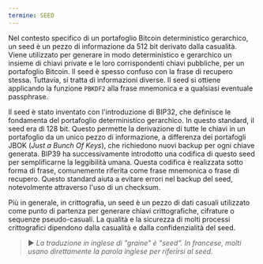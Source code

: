 ```yaml
---
termine: SEED
---
```


Nel contesto specifico di un portafoglio Bitcoin deterministico gerarchico, un seed è un pezzo di informazione da 512 bit derivato dalla casualità. Viene utilizzato per generare in modo deterministico e gerarchico un insieme di chiavi private e le loro corrispondenti chiavi pubbliche, per un portafoglio Bitcoin. Il seed è spesso confuso con la frase di recupero stessa. Tuttavia, si tratta di informazioni diverse. Il seed si ottiene applicando la funzione `PBKDF2` alla frase mnemonica e a qualsiasi eventuale passphrase.

Il seed è stato inventato con l'introduzione di BIP32, che definisce le fondamenta del portafoglio deterministico gerarchico. In questo standard, il seed era di 128 bit. Questo permette la derivazione di tutte le chiavi in un portafoglio da un unico pezzo di informazione, a differenza dei portafogli JBOK (*Just a Bunch Of Keys*), che richiedono nuovi backup per ogni chiave generata. BIP39 ha successivamente introdotto una codifica di questo seed per semplificarne la leggibilità umana. Questa codifica è realizzata sotto forma di frase, comunemente riferita come frase mnemonica o frase di recupero. Questo standard aiuta a evitare errori nel backup del seed, notevolmente attraverso l'uso di un checksum.

Più in generale, in crittografia, un seed è un pezzo di dati casuali utilizzato come punto di partenza per generare chiavi crittografiche, cifrature o sequenze pseudo-casuali. La qualità e la sicurezza di molti processi crittografici dipendono dalla casualità e dalla confidenzialità del seed.

> ► *La traduzione in inglese di "graine" è "seed". In francese, molti usano direttamente la parola inglese per riferirsi al seed.*